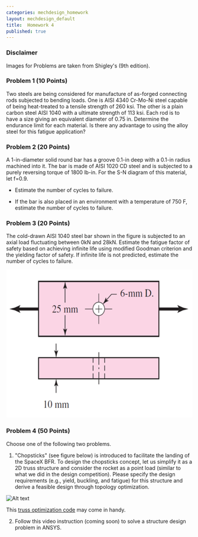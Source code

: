 ```yaml
---
categories: mechdesign_homework
layout: mechdesign_default
title:  Homework 4
published: true
---
```

<style TYPE="text/css">
code.has-jax {font: inherit; font-size: 100%; background: inherit; border: inherit;}
</style>
<script type="text/x-mathjax-config">
MathJax.Hub.Config({
    tex2jax: {
        inlineMath: [['$','$'], ['\\(','\\)']],
        skipTags: ['script', 'noscript', 'style', 'textarea', 'pre'] // removed 'code' entry
    }
});
MathJax.Hub.Queue(function() {
    var all = MathJax.Hub.getAllJax(), i;
    for(i = 0; i < all.length; i += 1) {
        all[i].SourceElement().parentNode.className += ' has-jax';
    }
});
</script>
<script type="text/javascript" async
  src="https://cdnjs.cloudflare.com/ajax/libs/mathjax/2.7.1/MathJax.js?config=TeX-AMS-MML_HTMLorMML">
</script>

### Disclaimer
Images for Problems are taken from Shigley's (9th edition).

### Problem 1 (10 Points)

Two steels are being considered for manufacture of as-forged connecting rods subjected to 
bending loads. One is AISI 4340 Cr-Mo-Ni steel capable of being heat-treated to a tensile 
strength of 260 ksi. The other is a plain carbon steel AISI 1040 with a ultimate strength of 
113 ksi. Each rod is to have a size giving an equivalent diameter of 0.75 in. Determine the 
endurance limit for each material. Is there any advantage to using the alloy steel for this 
fatigue application?

### Problem 2 (20 Points)

A 1-in-diameter solid round bar has a groove 0.1-in deep with a 0.1-in radius machined into it.
 The bar is made of AISI 1020 CD steel and is subjected to a purely reversing torque of 1800 
 lb-in. For the S-N diagram of this material, let f=0.9.
 
* Estimate the number of cycles to failure.

* If the bar is also placed in an environment with a temperature of 750 F, estimate the 
number of cycles to failure.

### Problem 3 (20 Points)
The cold-drawn AISI 1040 steel bar shown in the figure is subjected to an axial load 
fluctuating between 0kN and 28kN. Estimate the fatigue factor of safety based on achieving 
infinite life using modified Goodman criterion and the yielding factor of safety. 
If infinite life is not predicted, estimate the number of cycles to failure.

<img src="/_images/mechdesign/hw3_1.png" alt="Drawing" style="height: 400px;"/> 

### Problem 4 (50 Points)
Choose one of the following two problems.

1. "Chopsticks" (see figure below) is introduced to facilitate the landing of the SpaceX BFR. 
To design the chopsticks concept, let us simplify it as a 2D truss structure and consider the rocket as a point load 
(similar to what we did in the design competition).
Please specify the design requirements (e.g., yield, buckling, and fatigue) for this structure and
 derive a feasible design through topology optimization.     

![Alt text](https://external-content.duckduckgo.com/iu/?u=https%3A%2F%2Fwww.teslaoracle.com%2Fwp-content%2Fuploads%2F2022%2F06%2FSpaceX-Starship-Launch-Tower-Chopsticks-Starbase-1024x576.jpg&f=1&nofb=1&ipt=6d694dfa53f339a5607fc517dfea56191940cc7ad0bd3d2b846841cb440a8d4d&ipo=images "a title")

This [truss optimization code](https://colab.research.google.com/drive/102Bu4ZGRkomLlhbVwEtHPjyIJEPSGE_e#scrollTo=ZNYHR-rbkv5a) may come in handy. 

2. Follow this video instruction (coming soon) to solve a structure design problem in ANSYS.